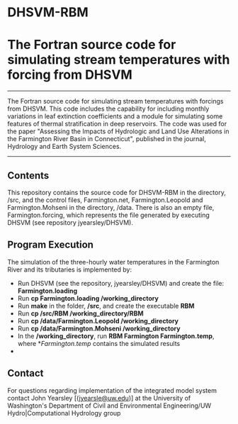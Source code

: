 # DHSVM-RBM
The Fortran source code for simulating stream temperatures with forcing from DHSVM
=======
--------------------------------------------------------------------------------------------------------------------------------------
The Fortran source code for simulating stream temperatures with forcings from DHSVM. This code includes the capability for including monthly variations in leaf extinction coefficients and a module for simulating some features of thermal stratification in deep reservoirs. The code was used for the paper "Assessing the Impacts of Hydrologic and Land Use Alterations in the Farmington River Basin in Connecticut", published in the journal, Hydrology and Earth System Sciences.

-----------------------------------------------------------------------------------------------------------------------------------------
## Contents
This repository contains the source code for DHSVM-RBM in the directory, /src, and the control files, Farmington.net, Farmington.Leopold and Farmington.Mohseni in the directory, /data. There is also an empty file, Farmington.forcing, which represents the file generated by executing DHSVM (see repository jyearsley/DHSVM).

## Program Execution
The simulation of the three-hourly water temperatures in the Farmington River and its tributaries is implemented by:

- Run DHSVM (see the repository, jyearsley/DHSVM) and create the file:  **Farmington.loading**
- Run **cp Farmington.loading /working_directory**
- Run **make** in the folder, **/src**, and create the executable **RBM**
- Run **cp /src/RBM /working_directory/RBM**
- Run **cp /data/Farmington.Leopold /working_directory**  
- Run **cp /data/Farmington.Mohseni /working_directory** 
- In the **/working_directory**, run **RBM Farmington Farmington.temp**, where **Farmington.temp* contains the simulated results
- 
## Contact
For questions regarding implementation of the integrated model system contact John Yearsley [(jyearsle@uw.edu)] at the University of Washington's Department of Civil and Environmental Engineering/UW Hydro|Computational Hydrology group

